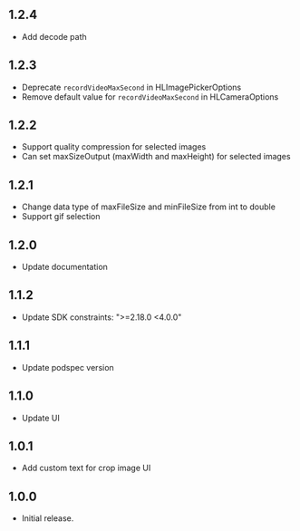 ## 1.2.4

* Add decode path

## 1.2.3

* Deprecate `recordVideoMaxSecond` in HLImagePickerOptions
* Remove default value for `recordVideoMaxSecond` in HLCameraOptions

## 1.2.2

* Support quality compression for selected images
* Can set maxSizeOutput (maxWidth and maxHeight) for selected images

## 1.2.1

* Change data type of maxFileSize and minFileSize from int to double
* Support gif selection

## 1.2.0

* Update documentation

## 1.1.2

* Update SDK constraints: ">=2.18.0 <4.0.0"

## 1.1.1

* Update podspec version

## 1.1.0

* Update UI

## 1.0.1

* Add custom text for crop image UI

## 1.0.0

* Initial release.
